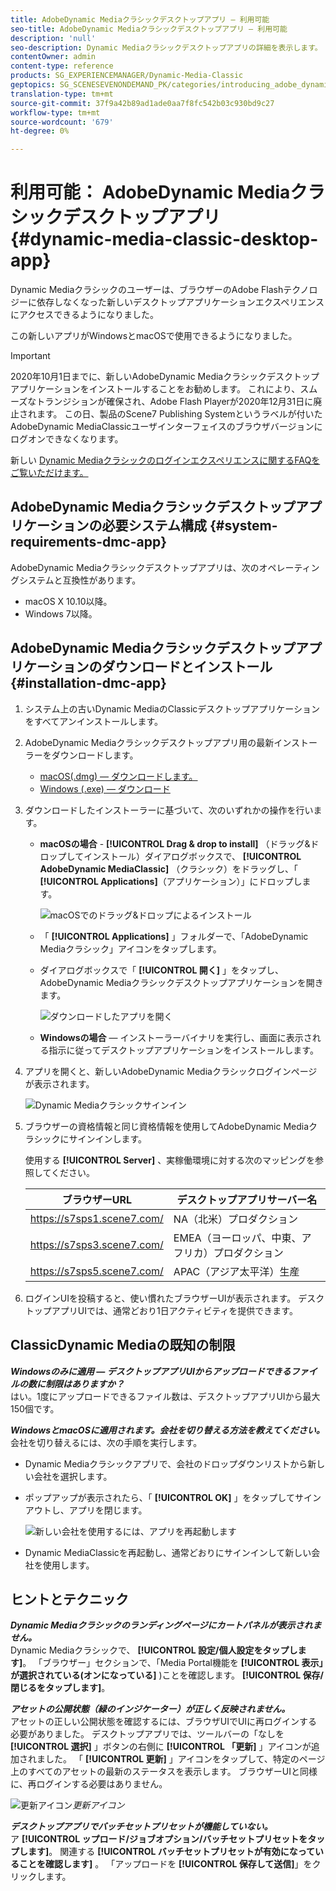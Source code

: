 ```yaml
---
title: AdobeDynamic Mediaクラシックデスクトップアプリ — 利用可能
seo-title: AdobeDynamic Mediaクラシックデスクトップアプリ — 利用可能
description: 'null'
seo-description: Dynamic Mediaクラシックデスクトップアプリの詳細を表示します。
contentOwner: admin
content-type: reference
products: SG_EXPERIENCEMANAGER/Dynamic-Media-Classic
geptopics: SG_SCENESEVENONDEMAND_PK/categories/introducing_adobe_dynamic_media_classic
translation-type: tm+mt
source-git-commit: 37f9a42b89ad1ade0aa7f8fc542b03c930bd9c27
workflow-type: tm+mt
source-wordcount: '679'
ht-degree: 0%

---
```



# 利用可能： AdobeDynamic Mediaクラシックデスクトップアプリ {#dynamic-media-classic-desktop-app}

Dynamic Mediaクラシックのユーザーは、ブラウザーのAdobe Flashテクノロジーに依存しなくなった新しいデスクトップアプリケーションエクスペリエンスにアクセスできるようになりました。

この新しいアプリがWindowsとmacOSで使用できるようになりました。

>[!IMPORTANT]
>
>2020年10月1日までに、新しいAdobeDynamic Mediaクラシックデスクトップアプリケーションをインストールすることをお勧めします。 これにより、スムーズなトランジションが確保され、Adobe Flash Playerが2020年12月31日に廃止されます。 この日、製品のScene7 Publishing Systemというラベルが付いたAdobeDynamic MediaClassicユーザインターフェイスのブラウザバージョンにログオンできなくなります。

新しい [Dynamic Mediaクラシックのログインエクスペリエンスに関するFAQをご覧いただけます。](/help/new-ui-2020.md)

## AdobeDynamic Mediaクラシックデスクトップアプリケーションの必要システム構成 {#system-requirements-dmc-app}

AdobeDynamic Mediaクラシックデスクトップアプリは、次のオペレーティングシステムと互換性があります。
* macOS X 10.10以降。
* Windows 7以降。

## AdobeDynamic Mediaクラシックデスクトップアプリケーションのダウンロードとインストール {#installation-dmc-app}

1. システム上の古いDynamic MediaのClassicデスクトップアプリケーションをすべてアンインストールします。

1. AdobeDynamic Mediaクラシックデスクトップアプリ用の最新インストーラーをダウンロードします。

   * [macOS(.dmg) — ダウンロードします。](http://download.macromedia.com/dynamic-media-classic/20.20.1/adobe-dynamic-media-classic-20.20.1.dmg)
   * [Windows (.exe) — ダウンロード](lhttp://download.macromedia.com/dynamic-media-classic/20.20.1/adobe-dynamic-media-classic-20.20.1.exe)

1. ダウンロードしたインストーラーに基づいて、次のいずれかの操作を行います。

   * **macOSの場合** - **[!UICONTROL Drag &amp; drop to install]** （ドラッグ&amp;ドロップしてインストール）ダイアログボックスで、 **[!UICONTROL AdobeDynamic MediaClassic]** （クラシック）をドラッグし、「 **[!UICONTROL Applications]**（アプリケーション）」にドロップします。

      ![macOSでのドラッグ&amp;ドロップによるインストール](/help/assets/dragondrop-install.png)

   * 「 **[!UICONTROL Applications]** 」フォルダーで、「AdobeDynamic Mediaクラシック」アイコンをタップします。
   * ダイアログボックスで「 **[!UICONTROL 開く]** 」をタップし、AdobeDynamic Mediaクラシックデスクトップアプリケーションを開きます。

      ![ダウンロードしたアプリを開く](/help/assets/open-dmclassicapp.png)

   * **Windowsの場合** — インストーラーバイナリを実行し、画面に表示される指示に従ってデスクトップアプリケーションをインストールします。

1. アプリを開くと、新しいAdobeDynamic Mediaクラシックログインページが表示されます。

   ![Dynamic Mediaクラシックサインイン](/help/assets/dmclassic-login.png)

1. ブラウザーの資格情報と同じ資格情報を使用してAdobeDynamic Mediaクラシックにサインインします。

   使用する **[!UICONTROL Server]** 、実稼働環境に対する次のマッピングを参照してください。

   | ブラウザーURL | デスクトップアプリサーバー名 |
   |---|---|
   | https://s7sps1.scene7.com/ | NA（北米）プロダクション |
   | https://s7sps3.scene7.com/ | EMEA（ヨーロッパ、中東、アフリカ）プロダクション |
   | https://s7sps5.scene7.com/ | APAC（アジア太平洋）生産 |

1. ログインUIを投稿すると、使い慣れたブラウザーUIが表示されます。 デスクトップアプリUIでは、通常どおり1日アクティビティを提供できます。

## ClassicDynamic Mediaの既知の制限

**_Windowsのみに適用 — デスクトップアプリUIからアップロードできるファイルの数に制限はありますか？_**<br>&#x200B;はい。1度にアップロードできるファイル数は、デスクトップアプリUIから最大150個です。

**_WindowsとmacOSに適用されます。会社を切り替える方法を教えてください。_**<br>&#x200B;会社を切り替えるには、次の手順を実行します。
* Dynamic Mediaクラシックアプリで、会社のドロップダウンリストから新しい会社を選択します。
* ポップアップが表示されたら、「 **[!UICONTROL OK]** 」をタップしてサインアウトし、アプリを閉じます。

   ![新しい会社を使用するには、アプリを再起動します](/help/assets/dmclassic-new-company.png)
* Dynamic MediaClassicを再起動し、通常どおりにサインインして新しい会社を使用します。

## ヒントとテクニック

**_Dynamic Mediaクラシックのランディングページにカートパネルが表示されません。_**<br> Dynamic Mediaクラシックで、 **[!UICONTROL 設定/個人設定をタップします]**。 「ブラウザー」セクションで、「Media Portal機能を **[!UICONTROL 表示」が選択されている(オンになっている]** )ことを確認します。 **[!UICONTROL 保存/閉じるをタップします]**。

**_アセットの公開状態（緑のインジケーター）が正しく反映されません。_**<br>&#x200B;アセットの正しい公開状態を確認するには、ブラウザUIでUIに再ログインする必要がありました。 デスクトップアプリでは、ツールバーの「なしを **[!UICONTROL 選択]** 」ボタンの右側に **[!UICONTROL 「更新]** 」アイコンが追加されました。 「 **[!UICONTROL 更新]** 」アイコンをタップして、特定のページ上のすべてのアセットの最新のステータスを表示します。 ブラウザーUIと同様に、再ログインする必要はありません。

![更新アイコン](/help/assets/refresh-icon.png)*更新アイコン*

**_デスクトップアプリでバッチセットプリセットが機能していない。_**<br>&#x200B;ア **[!UICONTROL ップロード/ジョブオプション/バッチセットプリセットをタップします]**。 関連する **[!UICONTROL バッチセットプリセットが有効になっていることを確認します]** 。 「アップロードを **[!UICONTROL 保存して送信]**」をクリックします。
